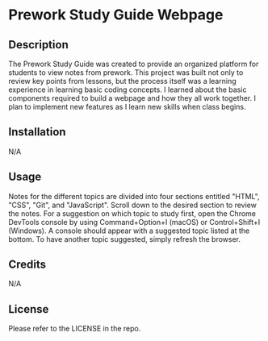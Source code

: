# Prework Study Guide Webpage

## Description

The Prework Study Guide was created to provide an organized platform for students to view notes from prework. This project was built not only to review key points from lessons, but the process itself was a learning experience in learning basic coding concepts. I learned about the basic components required to build a webpage and how they all work together. I plan to implement new features as I learn new skills when class begins.

## Installation

N/A

## Usage

Notes for the different topics are divided into four sections entitled "HTML", "CSS", "Git", and "JavaScript". Scroll down to the desired section to review the notes. For a suggestion on which topic to study first, open the Chrome DevTools console by using Command+Option+I (macOS) or Control+Shift+I (Windows). A console should appear with a suggested topic listed at the bottom. To have another topic suggested, simply refresh the browser.

## Credits

N/A

## License

Please refer to the LICENSE in the repo.
